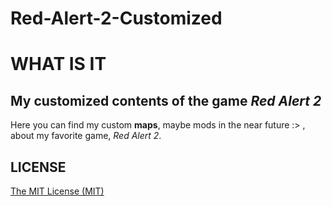 # Red-Alert-2-Customized

# WHAT IS IT
## My customized contents of the game *Red Alert 2*

Here you can find my custom **maps**, maybe mods in the near future :> , about my favorite game, *Red Alert 2*.

## LICENSE
[The MIT License (MIT)](https://opensource.org/licenses/MIT)
